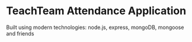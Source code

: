 # TeachTeam Attendance Application

Built using modern technologies: node.js, express, mongoDB, mongoose and friends